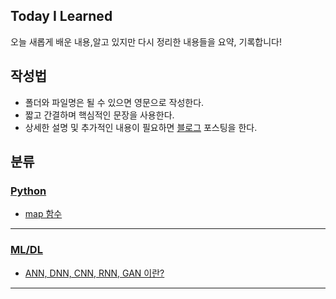 ## Today I Learned
오늘 새롭게 배운 내용,알고 있지만 다시 정리한 내용들을 요약, 기록합니다!  


## 작성법
- 폴더와 파일명은 될 수 있으면 영문으로 작성한다.
- 짧고 간결하며 핵심적인 문장을 사용한다. 
- 상세한 설명 및 추가적인 내용이 필요하면 [블로그](https://velog.io/@hangils) 포스팅을 한다. 

## 분류  

### [Python](https://github.com/dangils/TIL/tree/main/Python)
- [map 함수](https://github.com/dangils/TIL/blob/main/Python/map_function.md)
<hr>  

### [ML/DL](https://github.com/dangils/TIL/tree/main/ML-DL) 

- [ANN, DNN, CNN, RNN, GAN 이란?](https://github.com/dangils/TIL/blob/main/ML-DL/ANN%2C%20DNN%2C%20CNN%2C%20RNN%2C%20GAN%20%20%EC%9D%B4%EB%9E%80%3F.md)
<hr>  

